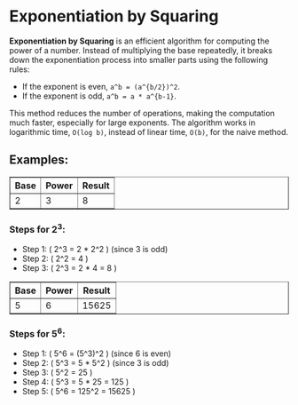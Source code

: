 <h1>Exponentiation by Squaring</h1>
    <p>
        <strong>Exponentiation by Squaring</strong> is an efficient algorithm for computing the power of a number. Instead of multiplying the base repeatedly, it breaks down the exponentiation process into smaller parts using the following rules:
    </p>
    <ul>
        <li>If the exponent is even, <code>a^b = (a^{b/2})^2</code>.</li>
        <li>If the exponent is odd, <code>a^b = a * a^{b-1}</code>.</li>
    </ul>
    <p>This method reduces the number of operations, making the computation much faster, especially for large exponents. The algorithm works in logarithmic time, <code>O(log b)</code>, instead of linear time, <code>O(b)</code>, for the naive method.</p>
    <h2>Examples:</h2>
    <table border="1">
        <thead>
            <tr>
                <th>Base</th>
                <th>Power</th>
                <th>Result</th>
            </tr>
        </thead>
        <tbody>
            <tr><td>2</td><td>3</td><td>8</td></tr>
        </tbody>
    </table>
    <h3>Steps for 2<sup>3</sup>:</h3>
    <ul>
        <li>Step 1: ( 2^3 = 2 * 2^2 ) (since 3 is odd)</li>
        <li>Step 2: ( 2^2 = 4 )</li>
        <li>Step 3: ( 2^3 = 2 * 4 = 8 )</li>
    </ul>

<table border="1">
        <thead>
            <tr>
                <th>Base</th>
                <th>Power</th>
                <th>Result</th>
            </tr>
        </thead>
        <tbody>
            <tr><td>5</td><td>6</td><td>15625</td></tr>
        </tbody>
    </table>
    <h3>Steps for 5<sup>6</sup>:</h3>
    <ul>
        <li>Step 1: ( 5^6 = (5^3)^2 ) (since 6 is even)</li>
        <li>Step 2: ( 5^3 = 5 * 5^2 ) (since 3 is odd)</li>
        <li>Step 3: ( 5^2 = 25 )</li>
        <li>Step 4: ( 5^3 = 5 * 25 = 125 )</li>
        <li>Step 5: ( 5^6 = 125^2 = 15625 )</li>
    </ul>
